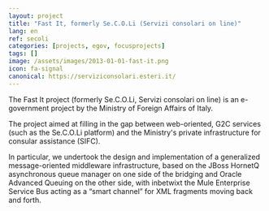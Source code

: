 ```yaml
---
layout: project
title: "Fast It, formerly Se.C.O.Li (Servizi consolari on line)"
lang: en
ref: secoli
categories: [projects, egov, focusprojects]
tags: []
image: /assets/images/2013-01-01-fast-it.png
icon: fa-signal
canonical: https://serviziconsolari.esteri.it/
---
```


The Fast It project (formerly Se.C.O.Li, Servizi consolari on line) is an e-government project by the Ministry of Foreign Affairs of Italy.

The project aimed at filling in the gap between web-oriented, G2C services (such as the Se.C.O.Li platform) and the Ministry's private infrastructure for consular assistance (SIFC).

In particular, we undertook the design and implementation of a generalized message-oriented middleware infrastructure, based on the JBoss HornetQ asynchronous queue manager on one side of the bridging and Oracle Advanced Queuing on the other side, with inbetwixt the Mule Enterprise Service Bus acting as a “smart channel” for XML fragments moving back and forth.
